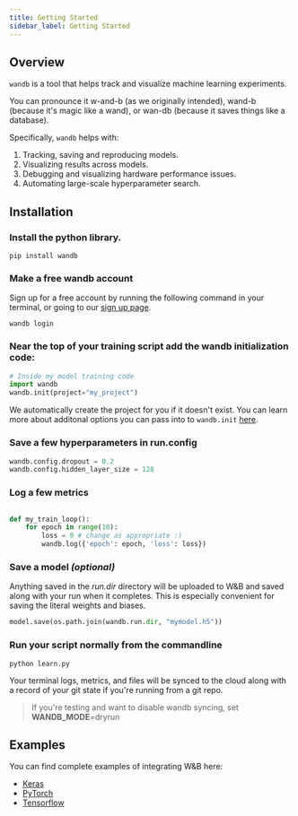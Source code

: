 ```yaml
---
title: Getting Started
sidebar_label: Getting Started
---
```


## Overview

`wandb` is a tool that helps track and visualize machine learning experiments.

You can pronounce it w-and-b (as we originally intended), wand-b (because it's magic like a wand), or wan-db (because it saves things like a database).

Specifically, `wandb` helps with:

1.  Tracking, saving and reproducing models.
2.  Visualizing results across models.
3.  Debugging and visualizing hardware performance issues.
4.  Automating large-scale hyperparameter search.

## Installation

### Install the python library.

```shell
pip install wandb
```

### Make a free wandb account

Sign up for a free account by running the following command in your terminal, or going to our [sign up page](https://app.wandb.ai/login?signup=true).

```shell
wandb login
```

### Near the top of your training script add the **wandb** initialization code:

```python
# Inside my model training code
import wandb
wandb.init(project="my_project")
```

We automatically create the project for you if it doesn't exist. You can learn more about additonal options you can pass into to `wandb.init` [here](configs).

### Save a few hyperparameters in run.config

```python
wandb.config.dropout = 0.2
wandb.config.hidden_layer_size = 128
```

### Log a few metrics

```python

def my_train_loop():
    for epoch in range(10):
        loss = 0 # change as appropriate :)
        wandb.log({'epoch': epoch, 'loss': loss})
```

### Save a model _(optional)_

Anything saved in the _run.dir_ directory will be uploaded to W&B and saved along with your run when it completes. This is especially convenient for saving the literal weights and biases.

```python
model.save(os.path.join(wandb.run.dir, "mymodel.h5"))
```

### Run your script normally from the commandline

```shell
python learn.py
```

Your terminal logs, metrics, and files will be synced to the cloud along with a record of your git state if you're running from a git repo.

> If you're testing and want to disable wandb syncing, set **WANDB_MODE**=dryrun

## Examples

You can find complete examples of integrating W&B here:

- [Keras](frameworks/keras-example)
- [PyTorch](frameworks/pytorch-example)
- [Tensorflow](frameworks/tensorflow-example)

